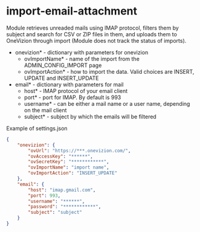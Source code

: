 # import-email-attachment

Module retrieves unreaded mails using IMAP protocol, filters them by subject and search for CSV or ZIP files in them, and uploads them to OneVizion through import (Module does not track the status of imports).

* onevizion* - dictionary with parameters for onevizion
  * ovImportName* - name of the import from the ADMIN_CONFIG_IMPORT page	
  * ovImportAction* - how to import the data. Valid choices are INSERT, UPDATE and INSERT_UPDATE
* email* - dictionary with parameters for mail
  * host* - IMAP protocol of your email client
  * port* - port for IMAP. By default is 993
  * username* - can be either a mail name or a user name, depending on the mail client
  * subject* - subject by which the emails will be filtered


Example of settings.json

```json
{
    "onevizion": {
        "ovUrl": "https://***.onevizion.com/",
        "ovAccessKey": "******",
        "ovSecretKey": "************",
        "ovImportName": "import name",
        "ovImportAction": "INSERT_UPDATE"
    },
    "email": {
        "host": "imap.gmail.com",
        "port": 993,
        "username": "******",
        "password": "************",
        "subject": "subject"
    }
}
```